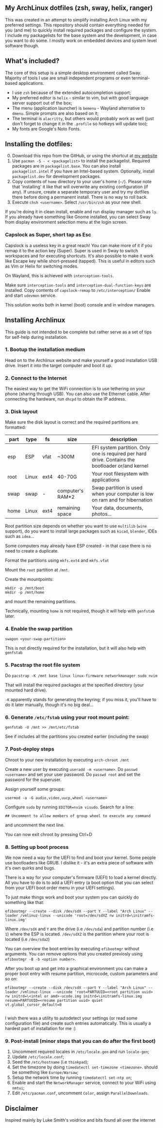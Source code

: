 ## My ArchLinux dotfiles (zsh, sway, helix, ranger)

This was created in an attempt to simplify installing Arch Linux with my preferred settings.
This repository should contain everything needed for you (and me) to quickly install required packages and configure the system.
I include my packagelists for the base system and the development, in case you want to do some. I mostly work on embedded devices and system level software though. 

## What's included?

The core of this setup is a simple desktop environment called Sway. Majority of tools I use are small independent programs or even terminal-based applications.

- I use `zsh` because of the extended autocompletion support;
- My preferred editor is `helix` - similar to vim, but with good language server support out of the box;
- The menu (application launcher) is `bemenu` - Wayland alternative to `dmenu`. Simple prompts are also based on it;
- The terminal is `alacritty`, but others would probably work as well (just don't forget to change it in the `.profile` so hotkeys will update too);
- My fonts are Google's Noto Fonts.

## Installing the dotfiles:

0. Download this repo from the GitHub, or using the shortcut at [my website](https://cringe.page/dotfiles)
1. Use `pacman -S - < <packagelist>` to install the packagelist. Required packages are in `packagelist.base`. You can also install `packagelist.intel` if you have an Intel-based system. Optionally, install `packagelist.dev` for development packages.
2. Copy contents of `home` directory to your user's home (`~/`). Please note that 'installing' it like that will overwrite any existing configuration (if any). If unsure, create a separate temporary user and try my dotfiles there before doing a permanent install. There is no way to roll back.
3. Execute `chsh <username>`. Select `/usr/bin/zsh` as your new shell.

If you're doing it in clean install, enable and run display manager such as `ly`. If you already have something like Gnome installed, you can select Sway from display environment selection menu at the login screen.

### Capslock as Super, short tap as Esc

Capslock is a useless key in a great reach! You can make more of it if you remap it to the action key (Super). Super is used in Sway to switch workspaces and for executing shortcuts.
It's also possible to make it work like Escape key while short-pressed (tapped). This is useful in editors such as Vim or Helix for switching modes.

On Wayland, this is achieved with `interception-tools`.

Make sure `interception-tools` and `interception-dual-function-keys` are installed.
Copy contents of `capslock-remap` to `/etc/interception/`
Enable and start `udevmon` service.

This solution works both in kernel (boot) console and in window managers.

## Installing Archlinux

This guide is not intended to be complete but rather serve as a set of tips for self-help during installation.

### 1. Bootup the installation medium

Head on to the Archlinux website and make yourself a good installation USB drive.
Insert it into the target computer and boot it up.

### 2. Connect to the Internet

The easiest way to get the WiFi connection is to use tethering on your phone (sharing through USB). You can also use the Ethernet cable. After connecting the hardware, run `dhcpd` to obtain the IP address.

### 3. Disk layout

Make sure the disk layout is correct and the required partitions are formatted:

| part | type  | fs   | size             | description |
|------|-------|------|------------------|-------------|
| esp  | ESP   | vfat | ~300M            | EFI system partition. Only one is required per hard drive. Contains the bootloader or/and kernel |
| root | Linux | ext4 | 40-70G           | Your root filesystem with applications |
| swap | swap  |    - | computer's RAM*2 | Swap partition is used when your computer is low on ram and for hibernation |
| home | Linux | ext4 | remaining space  | Your data, documents, photos... |

Root partition size depends on whether you want to use `multilib` (`wine` support), do you want to install large packages such as `kicad`, `blender`, IDEs such as `idea`...

Some computers may already have ESP created - in that case there is no need to create a duplicate.

Format the partitions using `mkfs.ext4` and `mkfs.vfat`

Mount the `root` partition at `/mnt`.

Create the mountpoints:

```
mkdir -p /mnt/boot
mkdir -p /mnt/home
````

and mount the remaining partitions.

Technically, mounting `home` is not required, though it will help with `genfstab` later.

### 4. Enable the swap partition

```
swapon <your-swap-partition>
```

This is not directly required for the installation, but it will also help with `genfstab`

### 5. Pacstrap the root file system

Do `pacstrap -K /mnt base linux linux-firmware networkmanager sudo nvim`
   
That will install the required packages at the specified directory (your mounted hard drive).

`-K` apparently stands for generating the keyring; if you miss it, you'll have to do it later manually, though it's no big deal...

### 6. Generate `/etc/fstab` using your root mount point:

```
genfstab -U /mnt >> /mnt/etc/fstab
```

See if includes all the partitions you created earlier (including the swap)

### 7. Post-deploy steps

Chroot to your new installation by executing `arch-chroot /mnt`

Create a new user by executing `useradd -m <username>`.
Do `passwd <username>` and set your user password.
Do `passwd root` and set the password for the superuser.

Assign yourself some groups:

```
usermod -a -G audio,video,uucp,wheel <username>
```

Configure `sudo` by running `EDITOR=nvim visudo`. Search for a line:
```
## Uncomment to allow members of group wheel to execute any command
```
and uncomment the next line.

You can now exit chroot by pressing Ctrl+D

### 8. Setting up boot process

We now need a way for the UEFI to find and boot your kernel.
Some people use bootloaders like GRUB. I dislike it - it's an extra piece of software with it's own quirks and bugs.

There is a way for your computer's firmware (UEFI) to load a kernel directly. All you have to do is to add a UEFI entry (a boot option that you can select from your UEFI boot order menu in your UEFI settings).

To just make things work and boot your system you can quickly do something like that:

```
efibootmgr --create --disk /dev/sdX --part Y --label "Arch Linux" --loader /vmlinuz-linux --unicode 'root=/dev/sdXZ rw initrd=\initramfs-linux.img'
```

Where `/dev/sdX` and `Y` are the drive (i.e `/dev/sda`) and partition number (i.e `1`) where the ESP is located. `/dev/sdXZ` is the partition where your root is located (i.e `/dev/sda2`)

You can overview the boot entries by executing `efibootmgr` without arguments.
You can remove options that you created previosly using `efibootmgr -B -b <option number>`.

After you boot up and get into a graphical environment you can make a proper boot entry with resume partition, microcode, custom parameters and so on:

```
efibootmgr --create --disk /dev/sdX --part Y --label "Arch Linux" --loader /vmlinuz-linux --unicode 'root=PARTUUID=<root partition uuid> rw initrd=\<intel or amd>-ucode.img initrd=\initramfs-linux.img resume=PARTUUID=<resume partition uuid> quiet vt.global_cursor_default=0
  
```

I wish there was a utility to autodetect your settings (or read some configuration file) and create such entries automatically. This is usually a hardest part of installation for me :)

### 9. Post-install (minor steps that you can do after the first boot)

1. Uncomment required locales in `/etc/locale.gen` and run `locale-gen`;
2. Update `/etc/locale.conf`;
3. Seed the `/etc/hostname` (i.e `thinkpad`);
4. Set the timezone by doing `timedatectl set-timezone <timezone>`. <timezone> should be something like `Europe/Warsaw`;
5. Setup the network time by running `timedatectl set-ntp on`;
6. Enable and start the `NetworkManager` service, connect to your WiFi using `nmtui`;
7. Edit `/etc/pacman.conf`, uncomment `Color`, assign `ParallelDownloads`.

## Disclaimer

Inspired mainly by Luke Smith's voidrice and bits found all over the internet

